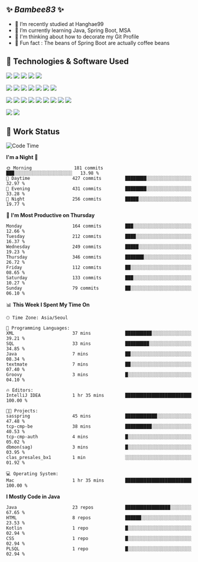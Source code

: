 ##  ✨ _Bambee83_ ✨ 

- 🔭 I’m recently studied at Hanghae99
- 🌱 I’m currently learning Java, Spring Boot, MSA
- 🤔 I'm thinking about how to decorate my Git Profile
- 🪹 Fun fact : The beans of Spring Boot are actually coffee beans 

<!-- - 💬 Ask me about ...
- 📫 How to reach me: ...
- 😄 Pronouns: ...
- 👯 I’m looking to collaborate on ...-->

## 🔧  Technologies & Software Used

<img src="https://img.shields.io/badge/Java-007396?style=flat-round&logo=OpenJDK&logoColor=white"/> <img src="https://img.shields.io/badge/Spring-6DB33F?style=flat-round&logo=spring&logoColor=white"/>   <img src="https://img.shields.io/badge/SpringBoot-6DB33F?style=flat-round&logo=springboot&logoColor=white"/>  <img src="https://img.shields.io/badge/SpringSecurity-6DB33F?style=flat-round&logo=SpringSecurity&logoColor=white"/>   <img src="https://img.shields.io/badge/JSON Web Token-000000?style=flat-round&logo=JSON Web Tokens&logoColor=white"/> 

<img src="https://img.shields.io/badge/github-181717?style=flat-round&logo=github&logoColor=white"/> <img src="https://img.shields.io/badge/git-F05032?style=flat-round&logo=git&logoColor=white"/> <img src="https://img.shields.io/badge/githubactions-2088FF?style=flat-round&logo=githubactions&logoColor=white"/>  <img src="https://img.shields.io/badge/Gradle-02303A?style=flat-round&logo=Gradle&logoColor=white"/>  <img src="https://img.shields.io/badge/IntelliJIDEA-000000?style=flat-round&logo=IntelliJIDEA&logoColor=white"/>  <img src="https://img.shields.io/badge/Postman-FF6C37?style=flat-round&logo=Postman&logoColor=white"/>  <img src="https://img.shields.io/badge/Sourcetree-0052CC?style=flat-round&logo=Sourcetree&logoColor=white"/>

<img src="https://img.shields.io/badge/AmazonS3-569A31?style=flat-round&logo=AmazonS3&logoColor=white"/>  <img src="https://img.shields.io/badge/AmazonEC2-FF9900?style=flat-round&logo=AmazonEC2&logoColor=white"/>  <img src="https://img.shields.io/badge/AmazonRDS-527FFF?style=flat-round&logo=AmazonRDS&logoColor=white"/>  <img src="https://img.shields.io/badge/MySQL-4479A1?style=flat-round&logo=MySQL&logoColor=white"/>  <img src="https://img.shields.io/badge/MongoDB-47A248?style=flat-round&logo=MongoDB&logoColor=white"/> <img src="https://img.shields.io/badge/Ubuntu-E95420?style=flat-round&logo=Ubuntu&logoColor=white"/> <img src="https://img.shields.io/badge/FileZilla-BF0000?style=flat-round&logo=filezilla&logoColor=white"/> <img src="https://img.shields.io/badge/Notion-000000?style=flat-round&logo=Notion&logoColor=white"/> <img src="https://img.shields.io/badge/Slack-F06A6A?style=flat-round&logo=slack&logoColor=white"/>

<img src="https://img.shields.io/badge/AmazonCloudfront-3693F3?style=flat-round&logo=iCloud&logoColor=white"/> <img src="https://img.shields.io/badge/ApacheJMeter-D22128?style=flat-round&logo=apachejmeter&logoColor=white"/> 
 
<!-- Markdown lang
[![Bambee83 Badge](https://img.shields.io/badge/Bambee83'blog-4A154B.svg?&style=for-the-badge&logo=Bloglovin&link=https://blog.naver.com/bambee83)](https://blog.naver.com/bambee83)
## 🚀  GitHub stats & Top Langs
[![Bambee83's GitHub stats-Dark](https://github-readme-stats.vercel.app/api?username=bambee83&show_icons=true&theme=dark#gh-dark-mode-only)]((https://github.com/bambee83/github-readme-stats#gh-dark-mode-only))
![Top Langs-Dark](https://github-readme-stats.vercel.app/api/top-langs/?username=bambee83&layout=compact&theme=dark#gh-dark-mode-only)
## 🐳   Project
[mini project - SeoulCulturePort](https://github.com/event-information)
[clone coding - Instaclone](https://github.com/instaclone8)
[final project - emotrak](https://github.com/EmoTrak)
[![bambee83's wakatime stats](https://github-readme-stats.vercel.app/api/wakatime?username=bambee83)]
 -->
## 🐳 Work Status
<!--START_SECTION:waka-->
![Code Time](http://img.shields.io/badge/Code%20Time-691%20hrs%2052%20mins-blue)

**I'm a Night 🦉** 

```text
🌞 Morning                181 commits         ███░░░░░░░░░░░░░░░░░░░░░░   13.98 % 
🌆 Daytime                427 commits         ████████░░░░░░░░░░░░░░░░░   32.97 % 
🌃 Evening                431 commits         ████████░░░░░░░░░░░░░░░░░   33.28 % 
🌙 Night                  256 commits         █████░░░░░░░░░░░░░░░░░░░░   19.77 % 
```
📅 **I'm Most Productive on Thursday** 

```text
Monday                   164 commits         ███░░░░░░░░░░░░░░░░░░░░░░   12.66 % 
Tuesday                  212 commits         ████░░░░░░░░░░░░░░░░░░░░░   16.37 % 
Wednesday                249 commits         █████░░░░░░░░░░░░░░░░░░░░   19.23 % 
Thursday                 346 commits         ███████░░░░░░░░░░░░░░░░░░   26.72 % 
Friday                   112 commits         ██░░░░░░░░░░░░░░░░░░░░░░░   08.65 % 
Saturday                 133 commits         ███░░░░░░░░░░░░░░░░░░░░░░   10.27 % 
Sunday                   79 commits          ██░░░░░░░░░░░░░░░░░░░░░░░   06.10 % 
```


📊 **This Week I Spent My Time On** 

```text
🕑︎ Time Zone: Asia/Seoul

💬 Programming Languages: 
XML                      37 mins             ██████████░░░░░░░░░░░░░░░   39.21 % 
SQL                      33 mins             █████████░░░░░░░░░░░░░░░░   34.85 % 
Java                     7 mins              ██░░░░░░░░░░░░░░░░░░░░░░░   08.34 % 
textmate                 7 mins              ██░░░░░░░░░░░░░░░░░░░░░░░   07.40 % 
Groovy                   3 mins              █░░░░░░░░░░░░░░░░░░░░░░░░   04.10 % 

🔥 Editors: 
IntelliJ IDEA            1 hr 35 mins        █████████████████████████   100.00 % 

🐱‍💻 Projects: 
sasspring                45 mins             ████████████░░░░░░░░░░░░░   47.48 % 
tcp-cmp-be               38 mins             ██████████░░░░░░░░░░░░░░░   40.53 % 
tcp-cmp-auth             4 mins              █░░░░░░░░░░░░░░░░░░░░░░░░   05.02 % 
dbmon(sag)               3 mins              █░░░░░░░░░░░░░░░░░░░░░░░░   03.95 % 
clas_presales_bx1        1 min               ░░░░░░░░░░░░░░░░░░░░░░░░░   01.92 % 

💻 Operating System: 
Mac                      1 hr 35 mins        █████████████████████████   100.00 % 
```

**I Mostly Code in Java** 

```text
Java                     23 repos            █████████████████░░░░░░░░   67.65 % 
HTML                     8 repos             ██████░░░░░░░░░░░░░░░░░░░   23.53 % 
Kotlin                   1 repo              █░░░░░░░░░░░░░░░░░░░░░░░░   02.94 % 
CSS                      1 repo              █░░░░░░░░░░░░░░░░░░░░░░░░   02.94 % 
PLSQL                    1 repo              █░░░░░░░░░░░░░░░░░░░░░░░░   02.94 % 
```




<!--END_SECTION:waka-->
